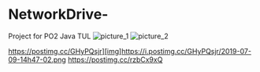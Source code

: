 # NetworkDrive-
Project for PO2 Java TUL
![picture_1](https://postimg.cc/rzbCx9xQ)
![picture_2](https://postimg.cc/GHyPQsjr.png)

https://postimg.cc/GHyPQsjr][img]https://i.postimg.cc/GHyPQsjr/2019-07-09-14h47-02.png
https://postimg.cc/rzbCx9xQ
